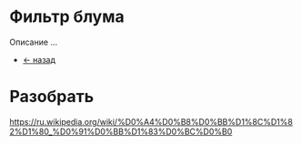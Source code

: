 # Фильтр блума
Описание ...

- [<- назад](../README.md)


# Разобрать
https://ru.wikipedia.org/wiki/%D0%A4%D0%B8%D0%BB%D1%8C%D1%82%D1%80_%D0%91%D0%BB%D1%83%D0%BC%D0%B0